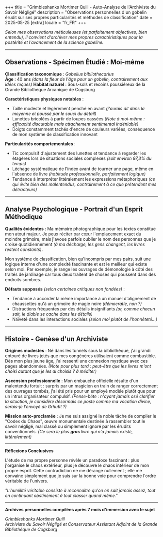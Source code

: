 +++
title = "Grimbleshanks Mortimer Quill - Auto-Analyse de l'Archiviste du Savoir Négligé"
description = "Observations personnelles d'un gobelin érudit sur ses propres particularités et méthodes de classification"
date = 2025-05-25
[extra]
locale = "fr_FR"
+++

_Selon mes observations méticuleuses (et parfaitement objectives, bien entendu), il convient d'archiver mes propres caractéristiques pour la postérité et l'avancement de la science gobeline._

---

## Observations - Spécimen Étudié : Moi-même

**Classification taxonomique** : _Gobellus bibliothecarius_  
**Âge** : 40 ans _(dans la fleur de l'âge pour un gobelin, contrairement aux idées reçues)_
**Habitat naturel** : Sous-sols et recoins poussiéreux de la Grande Bibliothèque Arcanique de Cogsburg

**Caractéristiques physiques notables** :

- Taille modeste et légèrement penché en avant _(j'aurais dit dans la moyenne et poussé par le souci du détail)_
- Lunettes bricolées à partir de loupes cassées _(Note à moi-même : efficacité discutable mais attachement sentimental indéniable)_
- Doigts constamment tachés d'encre de couleurs variées, conséquence de mon système de classification innovant

**Particularités comportementales** :

- Tic compulsif d'ajustement des lunettes et tendance à regarder les étagères lors de situations sociales complexes _(soit environ 97,3% du temps)_
- Léchage systématique de l'index avant de tourner une page, même en l'absence de livre _(habitude professionnelle, parfaitement logique)_
- Tendance à interpréter littéralement les expressions métaphoriques _(ce qui évite bien des malentendus, contrairement à ce que prétendent mes détracteurs)_

---

## Analyse Psychologique - Portrait d'un Esprit Méthodique

**Qualités évidentes** :
Ma mémoire photographique pour les textes constitue mon atout majeur. Je peux réciter par cœur l'emplacement exact du moindre grimoire, mais j'avoue parfois oublier le nom des personnes que je croise quotidiennement _(à ma décharge, les gens changent, les livres restent constants)_.

Mon système de classification, bien qu'incompris par mes pairs, suit une logique interne d'une complexité fascinante et est le meilleur qui existe selon moi. Par exemple, je range les ouvrages de démonologie à côté des traités de jardinage car tous deux traitent de choses qui poussent dans des endroits sombres.

**Défauts supposés** _(selon certaines critiques non fondées)_ :

- Tendance à accorder la même importance à un manuel d'alignement de chaussettes qu'à un grimoire de magie noire _(démocratie, non ?)_
- Distractions fréquentes par des détails insignifiants _(or, comme chacun sait, le diable se cache dans les détails)_
- Naïveté dans les interactions sociales _(selon moi plutôt de l'honnêteté...)_

---

## Histoire - Genèse d'un Archiviste

**Origines modestes** :
Né dans les tunnels sous la bibliothèque, j'ai grandi entouré de livres jetés que mes congénères utilisaient comme combustible. Dès mon plus jeune âge, j'ai ressenti une connexion mystique avec ces pages abandonnées. _(Note pour plus tard : peut-être que les livres m'ont choisi autant que je les ai choisis ? à méditer)_

**Ascension professionnelle** :
Mon embauche officielle résulte d'un malentendu fortuit : surpris par un magicien en train de ranger correctement des ouvrages tombés, j'ai été pris pour un employé modèle plutôt que pour un intrus organisateur compulsif. _(Pense-bête : n'ayant jamais osé clarifier la situation, je considère désormais ce poste comme ma vocation divine, serais-je l'envoyé de Grhubt ?)_

**Mission auto-proclamée** :
Je me suis assigné la noble tâche de compiler le "Codex du Chaos", œuvre monumentale destinée à rassembler tout le savoir négligé, mal classé ou simplement ignoré par les érudits conventionnels. _(Ce sera le plus **gros** livre qui n'a jamais existé, littéralement)_

---

**Réflexions Conclusives**

L'étude de ma propre personne révèle un paradoxe fascinant : plus j'organise le chaos extérieur, plus je découvre le chaos intérieur de mon propre esprit. Cette contradiction ne me dérange nullement ; elle me convainc simplement que je suis sur la bonne voie pour comprendre l'ordre véritable de l'univers.

_"L'humilité véritable consiste à reconnaître qu'on en sait jamais assez, tout en continuant obstinément à tout classer quand même."_

---

**Archives personnelles compilées après 7 mois d'immersion avec le sujet**

_Grimbleshanks Mortimer Quill_  
_Archiviste du Savoir Négligé et Conservateur Assistant Adjoint de la Grande Bibliothèque de Cogsburg_
